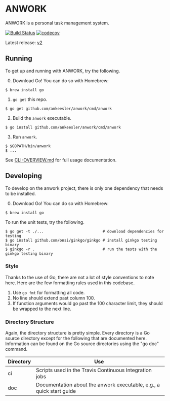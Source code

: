 # ANWORK

ANWORK is a personal task management system.

[![Build Status](https://travis-ci.org/ankeesler/anwork.svg?branch=master)](https://travis-ci.org/ankeesler/anwork)
[![codecov](https://codecov.io/gh/ankeesler/anwork/branch/master/graph/badge.svg)](https://codecov.io/gh/ankeesler/anwork)

Latest release: [v2](https://github.com/ankeesler/anwork/releases/tag/v2)

## Running

To get up and running with ANWORK, try the following.

0. Download Go! You can do so with Homebrew:
```
$ brew install go
```
1. `go get` this repo.
```
$ go get github.com/ankeesler/anwork/cmd/anwork
```
2. Build the `anwork` executable.
```
$ go install github.com/ankeesler/anwork/cmd/anwork
```
3. Run `anwork`.
```
$ $GOPATH/bin/anwork
$ ...
```

See [CLI-OVERVIEW.md](doc/CLI-OVERVIEW.md) for full usage documentation.

## Developing

To develop on the anwork project, there is only one dependency that needs to be installed.

0. Download Go! You can do so with Homebrew:
```
$ brew install go
```

To run the unit tests, try the following.
```
$ go get -t ./...                          # download dependencies for testing
$ go install github.com/onsi/ginkgo/ginkgo # install ginkgo testing binary
$ ginkgo -r .                              # run the tests with the ginkgo testing binary
```

### Style

Thanks to the use of Go, there are not a lot of style conventions to note here. Here are the few
formatting rules used in this codebase.
1. Use `go fmt` for formatting all code.
2. No line should extend past column 100.
3. If function arguments would go past the 100 character limit, they should be wrapped to the next
   line.

### Directory Structure

Again, the directory structure is pretty simple. Every directory is a Go source directory except for
the following that are documented here. Information can be found on the Go source directories using
the "go doc" command.

| Directory | Use |
| --- | --- |
| ci | Scripts used in the Travis Continuous Integration jobs |
| doc | Documentation about the anwork executable, e.g., a quick start guide |
